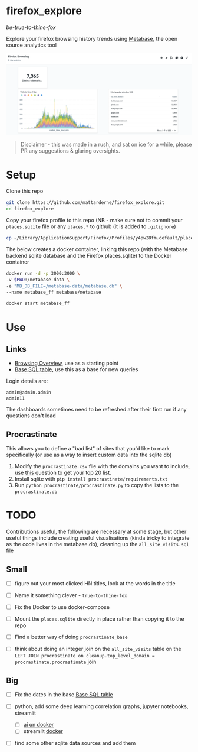 # firefox_explore

_be-true-to-thine-fox_

Explore your firefox browsing history trends using [Metabase](https://www.metabase.com/), the open source analytics tool

![image](/firefox.png)

> Disclaimer - this was made in a rush, and sat on ice for a while, please PR any suggestions & glaring oversights. 


# Setup

Clone this repo
```bash
git clone https://github.com/mattarderne/firefox_explore.git
cd firefox_explore
```
Copy your firefox profile to this repo (NB - make sure not to commit your `places.sqlite` file or any `places.*` to github (it is added to `.gitignore`)
```bash
cp ~/Library/ApplicationSupport/Firefox/Profiles/y4pw28fm.default/places.sqlite .
```

The below creates a docker container, linking this repo (with the Metabase backend sqlite database and the Firefox places.sqlite) to the Docker container

```bash
docker run -d -p 3000:3000 \
-v $PWD:/metabase-data \
-e "MB_DB_FILE=/metabase-data/metabase.db" \
--name metabase_ff metabase/metabase
```

```bash
docker start metabase_ff
```

# Use 
## Links
* [Browsing Overview](http://localhost:3000/dashboard/1), use as a starting point
* [Base SQL table](http://localhost:3000/question/33), use this as a base for new queries

Login details are:

```
admin@admin.admin
admin11
```

The dashboards sometimes need to be refreshed after their first run if any questions don't load

## Procrastinate

This allows you to define a "bad list" of sites that you'd like to mark specifically (or use as a way to insert custom data into the sqlite db)

1. Modify the `procrastinate.csv` file with the domains you want to include, use [this](http://localhost:3000/question/37) question to get your top 20 list.
2. Install sqlite with `pip install procrastinate/requirements.txt`
3. Run `python procrastinate/procrastinate.py` to copy the lists to the `procrastinate.db`

# TODO

Contributions useful, the following are necessary at some stage, but other useful things include creating useful visualisations (kinda tricky to integrate as the code lives in the metabase.db), cleaning up the `all_site_visits.sql` file 

## Small
* [ ] figure out your most clicked HN titles, look at the words in the title
* [ ] Name it something clever - `true-to-thine-fox`
* [ ] Fix the Docker to use docker-compose
* [ ] Mount the `places.sqlite` directly in place rather than copying it to the repo
* [ ] Find a better way of doing `procrastinate_base` 
* [ ] think about doing an integer join on the `all_site_visits` table on the `LEFT JOIN procrastinate on cleanup.top_level_domain = procrastinate.procrastinate` join


## Big
* [ ] Fix the dates in the base [Base SQL table](http://localhost:3000/question/33)
* [ ] python, add some deep learning correlation graphs, jupyter notebooks, streamlit
    * [ ] [ai on docker](https://github.com/zacheberhart/Learning-to-Feel)
    * [ ] streamlit [docker](https://medium.com/@ansjin/how-to-create-and-deploy-data-exploration-web-app-easily-using-python-a03c4b8a1f3e)
* [ ] find some other sqlite data sources and add them 







